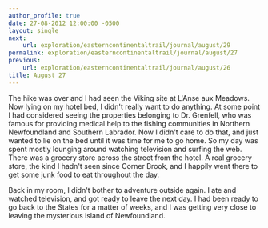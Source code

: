 ```yaml
---
author_profile: true
date: 27-08-2012 12:00:00 -0500
layout: single
next:
    url: exploration/easterncontinentaltrail/journal/august/29
permalink: exploration/easterncontinentaltrail/journal/august/27
previous:
    url: exploration/easterncontinentaltrail/journal/august/26
title: August 27
---
```

The hike was over and I had seen the Viking site at L'Anse aux Meadows. Now lying on my hotel bed, I didn't really want to do anything. At some point I had considered seeing the properties belonging to Dr. Grenfell, who was famous for providing medical help to the fishing communities in Northern Newfoundland and Southern Labrador. Now I didn't care to do that, and just wanted to lie on the bed until it was time for me to go home.
So my day was spent mostly lounging around watching television and surfing the web. There was a grocery store across the street from the hotel. A real grocery store, the kind I hadn't seen since Corner Brook, and I happily went there to get some junk food to eat throughout the day.

Back in my room, I didn't bother to adventure outside again. I ate and watched television, and got ready to leave the next day. I had been ready to go back to the States for a matter of weeks, and I was getting very close to leaving the mysterious island of Newfoundland.
